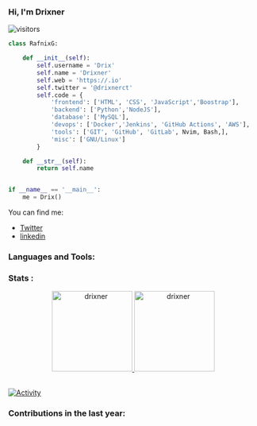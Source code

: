 <!---------- Profile banner ---------->

<!---------- Introduction ---------->
### Hi, I'm Drixner

![visitors](https://visitor-badge.laobi.icu/badge?page_id=drixner.drixner)

```python
class RafnixG:

    def __init__(self):
        self.username = 'Drix'
        self.name = 'Drixner'
        self.web = 'https://.io'
        self.twitter = '@drixnerct'
        self.code = {
            'frontend': ['HTML', 'CSS', 'JavaScript','Boostrap'],
            'backend': ['Python','NodeJS'],
            'database': ['MySQL'],
            'devops': ['Docker','Jenkins', 'GitHub Actions', 'AWS'],
            'tools': ['GIT', 'GitHub', 'GitLab', Nvim, Bash,],
            'misc': ['GNU/Linux']
        }

    def __str__(self):
        return self.name


if __name__ == '__main__':
    me = Drix()

```

You can find me:
- [Twitter](https://twitter.com/DrixnerRafael)
- [linkedin](https://www.linkedin.com/in/drixner/)

<!---------- Social icons section ---------->

<!---------- More about me section ---------->

<!---------- Languages and tools section ---------->
### Languages and Tools:

### Stats :
<div align="center">
  <a href="https://github.com/drixner">
    <img height="162em" src="https://github-readme-stats-sigma-five.vercel.app/api?username=Drixner&show_icons=true&theme=merko" alt="drixner" />
    <img height="162em" src="https://github-readme-stats-sigma-five.vercel.app/api/top-langs?username=Drixner&layout=compact&langs_count=6&theme=merko" alt="drixner" />
    <br/>
    <br/>
    <!--
    <img src="https://activity-graph.herokuapp.com/graph?username=drixner&theme=react-dark&bg_color=20232a&hide_border=true" width="90%"/>
    -->
  </a>
</div>

[![Activity](https://github-readme-activity-graph.cyclic.app/graph?username=Drixner&area_color=0e4429&theme=github-compact)](https://github.com/drixner)


<!---------- Statistics (themes: algolia, tokyonight, onedark, dracula, react, great-gatsby), Snake animation and profile views count section ---------->

<!---
===============START HIDDEN SECTION====================
Statistics (themes: algolia, tokyonight, onedark, dracula, react), Snake animation and profile views count section

### Stats and Contributions:

<details>
  <summary>📊 <b>Click to show GitHub Stats <img src="https://github.com/Tarikul-Islam-Anik/tarikul-islam-anik/blob/main/assets/images/Eyes.png" width="3.5%"> :</b></summary>
  <br/>
  <div align="center">
  <a href="https://github.com/schambig">
    <img height="165em" src="https://github-readme-stats.vercel.app/api?username=schambig&show_icons=true&theme=react&"/>
    <img height="165em" src="https://github-readme-stats.vercel.app/api/top-langs/?username=schambig&layout=compact&langs_count=6&theme=react"/>
    <br/>
    <br/>
    <img src="https://activity-graph.herokuapp.com/graph?username=schambig&theme=react-dark&bg_color=20232a&hide_border=true" width="85%"/>
  </a>
  </div>
</details>
==================END HIDDEN SECTION====================
--->

### Contributions in the last year:
